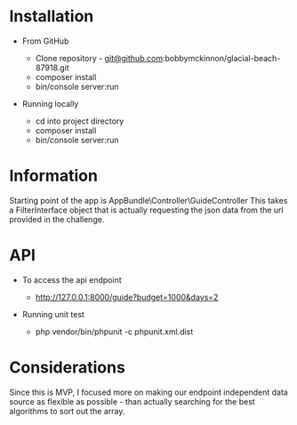 Installation
========================
* From GitHub
    * Clone repository - git@github.com:bobbymckinnon/glacial-beach-87918.git
    * composer install
    * bin/console server:run
    
* Running locally
    * cd into project directory
    * composer install
    * bin/console server:run
    
Information
=======================  
Starting point of the app is  AppBundle\Controller\GuideController
This takes a FilterInterface object that is actually requesting the json data
from the url provided in the challenge.

API
=======================
* To access the api endpoint
    * http://127.0.0.1:8000/guide?budget=1000&days=2
    
* Running unit test
    * php vendor/bin/phpunit -c phpunit.xml.dist
    
Considerations
=======================
Since this is MVP, I focused more on making our endpoint independent
data source as flexible as possible - than actually searching for the best algorithms to sort
out the array.
